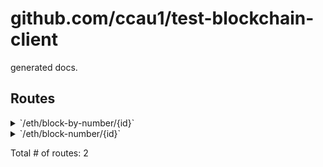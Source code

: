 # github.com/ccau1/test-blockchain-client

generated docs.

## Routes

<details>
<summary>`/eth/block-by-number/{id}`</summary>

- **/eth**
	- **/block-by-number/{id}**
		- _GET_
			- [c_getBlockByNumber]()

</details>
<details>
<summary>`/eth/block-number/{id}`</summary>

- **/eth**
	- **/block-number/{id}**
		- _GET_
			- [c_getBlockNumber]()

</details>

Total # of routes: 2
